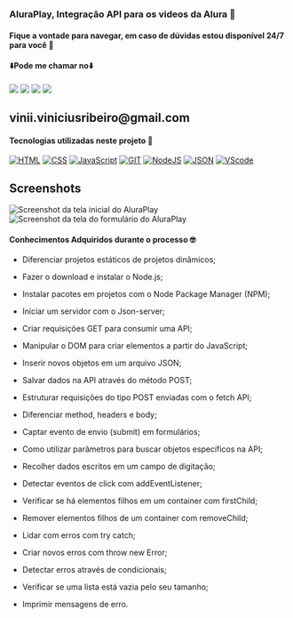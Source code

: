 ### AluraPlay, Integração API para os videos da Alura 🚀
#### Fique a vontade para navegar, em caso de dúvidas estou disponível 24/7 para você 🫵


#### ⬇️Pode me chamar no⬇️

<div> 
    <a href="https://www.linkedin.com/in/vinicius-ribeiro-4690741ba/" target="_blank"><img src="https://img.shields.io/badge/LinkedIn-0077B5?style=for-the-badge&logo=linkedin&logoColor=white" target="_blank"></a>
    <a href="https://wa.me/5511943232223" target="_blank"><img src="https://img.shields.io/badge/WhatsApp-25D366?style=for-the-badge&logo=whatsapp&logoColor=white" target="_blank"></a>
    <a href="www.youtube.com/@Devdebotas" target="_blank"><img src="https://img.shields.io/badge/YouTube-FF0000?style=for-the-badge&logo=youtube&logoColor=white" target="_blank"></a>
    <a href="vinii.viniciusribeiro@gmail.com" target="_blank"><img src="https://img.shields.io/badge/Gmail-D14836?style=for-the-badge&logo=gmail&logoColor=white" target="_blank"></a> 
    <h2>vinii.viniciusribeiro@gmail.com</h2>
</div>


#### Tecnologias utilizadas neste projeto 🤖

[![HTML](	https://img.shields.io/badge/HTML-239120?style=for-the-badge&logo=html5&logoColor=white)](#) 
[![CSS](		https://img.shields.io/badge/CSS-239120?&style=for-the-badge&logo=css3&logoColor=white)](#) 
[![JavaScript](	https://img.shields.io/badge/JavaScript-323330?style=for-the-badge&logo=javascript&logoColor=F7DF1E)](#) 
[![GIT](	https://img.shields.io/badge/GIT-E44C30?style=for-the-badge&logo=git&logoColor=white)](#) 
[![NodeJS](	https://img.shields.io/badge/Node.js-43853D?style=for-the-badge&logo=node.js&logoColor=white)](#) 
[![JSON](	https://img.shields.io/badge/json%20web%20tokens-323330?style=for-the-badge&logo=json-web-tokens&logoColor=pink)](#) 
[![VScode](	https://img.shields.io/badge/Made%20for-VSCode-1f425f.svg)](#)


## Screenshots
![Screenshot da tela inicial do AluraPlay](https://imgur.com/aymxEsh.png)
![Screenshot da tela do formulário do AluraPlay](https://imgur.com/ShNADf2.png)

#### Conhecimentos Adquiridos durante o processo 🤓

- Diferenciar projetos estáticos de projetos dinâmicos;

- Fazer o download e instalar o Node.js;

- Instalar pacotes em projetos com o Node Package Manager (NPM);

- Iniciar um servidor com o Json-server;

- Criar requisições GET para consumir uma API;

- Manipular o DOM para criar elementos a partir do JavaScript;

- Inserir novos objetos em um arquivo JSON;

- Salvar dados na API através do método POST;

- Estruturar requisições do tipo POST enviadas com o fetch API;

- Diferenciar method, headers e body;

- Captar evento de envio (submit) em formulários;

- Como utilizar parâmetros para buscar objetos específicos na API;

- Recolher dados escritos em um campo de digitação;

- Detectar eventos de click com addEventListener;

- Verificar se há elementos filhos em um container com firstChild;

- Remover elementos filhos de um container com removeChild;

- Lidar com erros com try catch;

- Criar novos erros com throw new Error;

- Detectar erros através de condicionais;

- Verificar se uma lista está vazia pelo seu tamanho;

- Imprimir mensagens de erro.